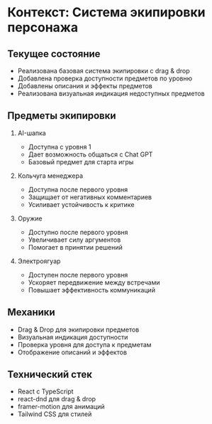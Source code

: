 # Контекст: Система экипировки персонажа

## Текущее состояние
- Реализована базовая система экипировки с drag & drop
- Добавлена проверка доступности предметов по уровню
- Добавлены описания и эффекты предметов
- Реализована визуальная индикация недоступных предметов

## Предметы экипировки
1. AI-шапка
   - Доступна с уровня 1
   - Дает возможность общаться с Chat GPT
   - Базовый предмет для старта игры

2. Кольчуга менеджера
   - Доступна после первого уровня
   - Защищает от негативных комментариев
   - Усиливает устойчивость к критике

3. Оружие
   - Доступно после первого уровня
   - Увеличивает силу аргументов
   - Помогает в принятии решений

4. Электроягуар
   - Доступен после первого уровня
   - Ускоряет передвижение между встречами
   - Повышает эффективность коммуникаций

## Механики
- Drag & Drop для экипировки предметов
- Визуальная индикация доступности
- Проверка уровня для доступа к предметам
- Отображение описаний и эффектов

## Технический стек
- React с TypeScript
- react-dnd для drag & drop
- framer-motion для анимаций
- Tailwind CSS для стилей 